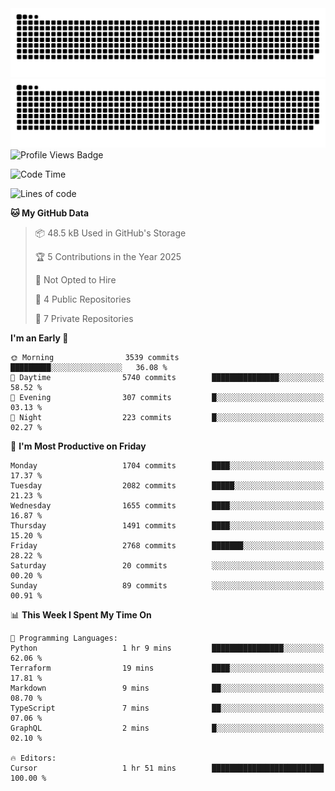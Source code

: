 <img src="https://github.com/nielsbaggerman/nielsbaggerman/blob/output/github-contribution-grid-snake.svg#gh-light-mode-only" alt="GitHub Snake Light">
<img src="https://github.com/nielsbaggerman/nielsbaggerman/blob/output/github-contribution-grid-snake-dark.svg#gh-dark-mode-only" alt="GitHub Snake Dark">
<img src="https://komarev.com/ghpvc/?username=nielsbaggerman&amp;label=Profile+Views" alt="Profile Views Badge" />

<!--START_SECTION:waka-->
![Code Time](http://img.shields.io/badge/Code%20Time-2%2C360%20hrs%2036%20mins-blue)

![Lines of code](https://img.shields.io/badge/From%20Hello%20World%20I%27ve%20Written-11.3%20million%20lines%20of%20code-blue)

**🐱 My GitHub Data** 

> 📦 48.5 kB Used in GitHub's Storage 
 > 
> 🏆 5 Contributions in the Year 2025
 > 
> 🚫 Not Opted to Hire
 > 
> 📜 4 Public Repositories 
 > 
> 🔑 7 Private Repositories 
 > 
**I'm an Early 🐤** 

```text
🌞 Morning                3539 commits        █████████░░░░░░░░░░░░░░░░   36.08 % 
🌆 Daytime                5740 commits        ███████████████░░░░░░░░░░   58.52 % 
🌃 Evening                307 commits         █░░░░░░░░░░░░░░░░░░░░░░░░   03.13 % 
🌙 Night                  223 commits         █░░░░░░░░░░░░░░░░░░░░░░░░   02.27 % 
```
📅 **I'm Most Productive on Friday** 

```text
Monday                   1704 commits        ████░░░░░░░░░░░░░░░░░░░░░   17.37 % 
Tuesday                  2082 commits        █████░░░░░░░░░░░░░░░░░░░░   21.23 % 
Wednesday                1655 commits        ████░░░░░░░░░░░░░░░░░░░░░   16.87 % 
Thursday                 1491 commits        ████░░░░░░░░░░░░░░░░░░░░░   15.20 % 
Friday                   2768 commits        ███████░░░░░░░░░░░░░░░░░░   28.22 % 
Saturday                 20 commits          ░░░░░░░░░░░░░░░░░░░░░░░░░   00.20 % 
Sunday                   89 commits          ░░░░░░░░░░░░░░░░░░░░░░░░░   00.91 % 
```


📊 **This Week I Spent My Time On** 

```text
💬 Programming Languages: 
Python                   1 hr 9 mins         ████████████████░░░░░░░░░   62.06 % 
Terraform                19 mins             ████░░░░░░░░░░░░░░░░░░░░░   17.81 % 
Markdown                 9 mins              ██░░░░░░░░░░░░░░░░░░░░░░░   08.70 % 
TypeScript               7 mins              ██░░░░░░░░░░░░░░░░░░░░░░░   07.06 % 
GraphQL                  2 mins              █░░░░░░░░░░░░░░░░░░░░░░░░   02.10 % 

🔥 Editors: 
Cursor                   1 hr 51 mins        █████████████████████████   100.00 % 
```


<!--END_SECTION:waka-->
